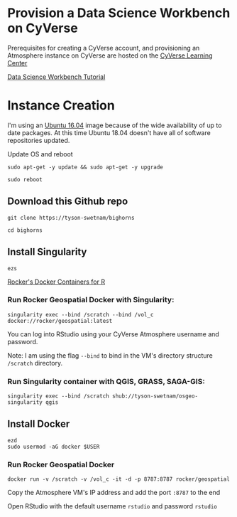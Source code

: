 # Provision a Data Science Workbench on CyVerse

Prerequisites for creating a CyVerse account, and provisioning an Atmosphere instance on CyVerse are hosted on the [CyVerse Learning Center](http://learning.cyverse.org/en/latest/)

[Data Science Workbench Tutorial](https://cyverse-neon-data-institute-2018.readthedocs-hosted.com/en/latest/)

# Instance Creation

I'm using an [Ubuntu 16.04](https://atmo.cyverse.org/application/images/1453) image because of the wide availability of up to date packages. At this time Ubuntu 18.04 doesn't have all of software repositories updated.  

Update OS and reboot

```
sudo apt-get -y update && sudo apt-get -y upgrade

sudo reboot
```
## Download this Github repo

```
git clone https://tyson-swetnam/bighorns

cd bighorns
```

## Install Singularity

```
ezs
```

[Rocker's Docker Containers for R](https://journal.r-project.org/archive/2017/RJ-2017-065/RJ-2017-065.pdf)

### Run Rocker Geospatial Docker with Singularity:

```
singularity exec --bind /scratch --bind /vol_c docker://rocker/geospatial:latest 
```

You can log into RStudio using your CyVerse Atmosphere username and password.

Note: I am using the flag `--bind` to bind in the VM's directory structure `/scratch` directory. 

### Run Singularity container with QGIS, GRASS, SAGA-GIS:

```
singularity exec --bind /scratch shub://tyson-swetnam/osgeo-singularity qgis
```

## Install Docker

```
ezd
sudo usermod -aG docker $USER
```

### Run Rocker Geospatial Docker

```
docker run -v /scratch -v /vol_c -it -d -p 8787:8787 rocker/geospatial
```
Copy the Atmosphere VM's IP address and add the port `:8787` to the end

Open RStudio with the default username `rstudio` and password `rstudio`
